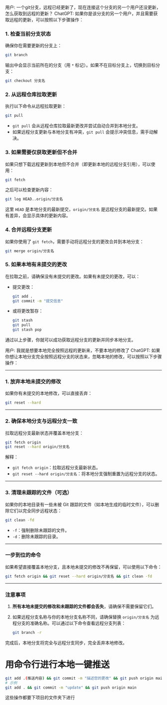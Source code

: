 用户:
一个git分支，远程已经更新了，现在连接这个分支的另一个用户还没更新，怎么获取到远程的更新？
ChatGPT:
如果你是该分支的另一个用户，并且需要获取远程的更新，可以按照以下步骤操作：

### 1. 检查当前分支状态

确保你在需要更新的分支上：

```bash
git branch
```

输出中会显示当前所在的分支（用 `*` 标记）。如果不在目标分支上，切换到目标分支：

```bash
git checkout 分支名
```

### 2. 从远程仓库拉取更新

执行以下命令从远程拉取更新：

```bash
git pull
```

- `git pull` 会从远程仓库拉取最新更改并尝试自动合并到本地分支。
- 如果远程分支更新与本地分支有冲突，`git pull` 会提示冲突信息，需手动解决。

### 3. 如果需要仅获取更新但不合并

如果只想下载远程更新到本地但不合并（即更新本地的远程分支引用），可以使用：

```bash
git fetch
```

之后可以检查更新内容：

```bash
git log HEAD..origin/分支名
```

这里 `HEAD` 是本地分支的最新提交，`origin/分支名` 是远程分支的最新提交。如果有差异，会显示具体的更新内容。

### 4. 合并远程分支更新

如果你使用了 `git fetch`，需要手动将远程分支的更改合并到本地分支：

```bash
git merge origin/分支名
```

### 5. 如果本地有未提交的更改

在拉取之前，请确保没有未提交的更改。如果有未提交的更改，可以：

- 提交更改：

  ```bash
  git add .
  git commit -m "提交信息"
  ```

- 或将更改暂存：

  ```bash
  git stash
  git pull
  git stash pop
  ```

通过以上步骤，你就可以成功获取远程分支的更新并同步本地分支。

用户:
我就是想要本地完全按照远程的更新来，不要本地的修改了
ChatGPT:
如果你想让本地分支完全按照远程分支的状态来，忽略本地的修改，可以按照以下步骤操作：

---

### 1. **放弃本地未提交的修改**

如果你有未提交的本地修改，可以直接丢弃：

```bash
git reset --hard
```

---

### 2. **确保本地分支与远程分支一致**

拉取远程分支最新状态并覆盖本地分支：

```bash
git fetch origin
git reset --hard origin/分支名
```

解释：

- `git fetch origin`：拉取远程分支最新状态。
- `git reset --hard origin/分支名`：将本地分支强制重置为远程分支的状态。

---

### 3. **清理未跟踪的文件（可选）**

如果你的本地目录有一些未被 Git 跟踪的文件（如本地生成的临时文件），可以删除它们以完全同步远程状态：

```bash
git clean -fd
```

- `-f`：强制删除未跟踪的文件。
- `-d`：删除未跟踪的目录。

---

### 一步到位的命令

如果希望直接覆盖本地分支，且本地未提交的修改不再保留，可以使用以下命令：

```bash
git fetch origin && git reset --hard origin/分支名 && git clean -fd
```

---

### 注意事项

1. **所有本地未提交的修改和未跟踪的文件都会丢失**，请确保不需要保留它们。

2. 如果远程分支名称与你的本地分支名称不同，请确保替换 `origin/分支名` 为远程分支的准确名称。可以通过以下命令查看远程分支列表：

   ```bash
   git branch -r
   ```

完成后，本地分支将完全与远程分支同步，完全丢弃本地修改。

# 用命令行进行本地一键推送

```bash
git add .(推送内容) && git commit -m "描述您的更改" && git push origin main(远程分支名称)
# 示例
git add . && git commit -m "update" && git push origin main
```

这些操作都要下项目的文件夹下进行